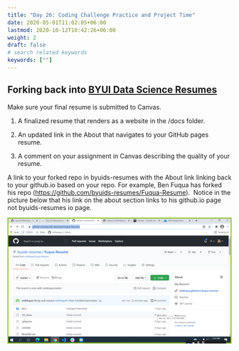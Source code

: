 ```yaml
---
title: "Day 26: Coding Challenge Practice and Project Time"
date: 2020-05-01T11:02:05+06:00
lastmod: 2020-10-12T10:42:26+06:00
weight: 2
draft: false
# search related keywords
keywords: [""]
---
```


## Forking back into [BYUI Data Science Resumes](https://github.com/byuids-resumes)

Make sure your final resume is submitted to Canvas.

1. A finalized resume that renders as a website in the /docs folder.

2. An updated link in the About that navigates to your GitHub pages resume.

3. A comment on your assignment in Canvas describing the quality of your resume.

A link to your forked repo in byuids-resumes with the About link linking back to your github.io based on your repo. For example, Ben Fuqua has forked his repo (https://github.com/byuids-resumes/Fuqua-Resume).  Notice in the picture below that his link on the about section links to his github.io page not byuids-resumes io page.

![](ben.png)